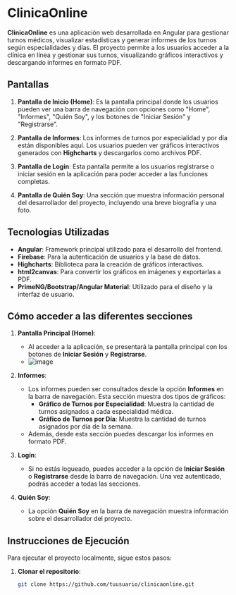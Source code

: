# ClinicaOnline

**ClinicaOnline** es una aplicación web desarrollada en Angular para gestionar turnos médicos, visualizar estadísticas y generar informes de los turnos según especialidades y días. El proyecto permite a los usuarios acceder a la clínica en línea y gestionar sus turnos, visualizando gráficos interactivos y descargando informes en formato PDF.

## Pantallas

1. **Pantalla de Inicio (Home)**: Es la pantalla principal donde los usuarios pueden ver una barra de navegación con opciones como "Home", "Informes", "Quién Soy", y los botones de "Iniciar Sesión" y "Registrarse".
   
2. **Pantalla de Informes**: Los informes de turnos por especialidad y por día están disponibles aquí. Los usuarios pueden ver gráficos interactivos generados con **Highcharts** y descargarlos como archivos PDF.
   
3. **Pantalla de Login**: Esta pantalla permite a los usuarios registrarse o iniciar sesión en la aplicación para poder acceder a las funciones completas.

4. **Pantalla de Quién Soy**: Una sección que muestra información personal del desarrollador del proyecto, incluyendo una breve biografía y una foto.

## Tecnologías Utilizadas

- **Angular**: Framework principal utilizado para el desarrollo del frontend.
- **Firebase**: Para la autenticación de usuarios y la base de datos.
- **Highcharts**: Biblioteca para la creación de gráficos interactivos.
- **html2canvas**: Para convertir los gráficos en imágenes y exportarlas a PDF.
- **PrimeNG/Bootstrap/Angular Material**: Utilizado para el diseño y la interfaz de usuario.

## Cómo acceder a las diferentes secciones

1. **Pantalla Principal (Home)**:
   - Al acceder a la aplicación, se presentará la pantalla principal con los botones de **Iniciar Sesión** y **Registrarse**.
   - ![image](https://github.com/user-attachments/assets/c167cddc-01d5-4e38-bfb5-69c3c3e23531)

   
2. **Informes**:
   - Los informes pueden ser consultados desde la opción **Informes** en la barra de navegación. Esta sección muestra dos tipos de gráficos:
     - **Gráfico de Turnos por Especialidad**: Muestra la cantidad de turnos asignados a cada especialidad médica.
     - **Gráfico de Turnos por Día**: Muestra la cantidad de turnos asignados por día de la semana.
   - Además, desde esta sección puedes descargar los informes en formato PDF.

3. **Login**:
   - Si no estás logueado, puedes acceder a la opción de **Iniciar Sesión** o **Registrarse** desde la barra de navegación. Una vez autenticado, podrás acceder a todas las secciones.

4. **Quién Soy**:
   - La opción **Quién Soy** en la barra de navegación muestra información sobre el desarrollador del proyecto.

## Instrucciones de Ejecución

Para ejecutar el proyecto localmente, sigue estos pasos:

1. **Clonar el repositorio**:
   ```bash
   git clone https://github.com/tuusuario/clinicaonline.git


